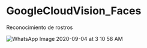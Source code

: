 # GoogleCloudVision_Faces
Reconocimiento de rostros

![WhatsApp Image 2020-09-04 at 3 10 58 AM](https://user-images.githubusercontent.com/66985183/92218258-72e26e80-ee5e-11ea-8d28-8ae2f4464db7.jpeg)

